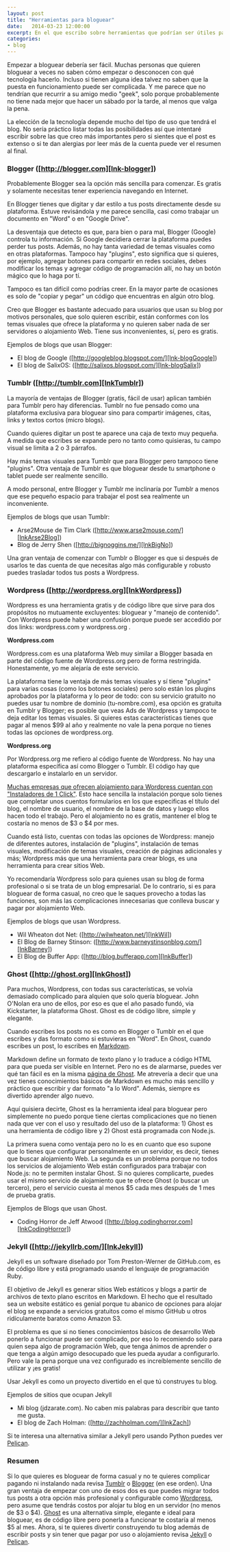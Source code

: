 ```yaml
---
layout: post
title: "Herramientas para bloguear"
date:   2014-03-23 12:00:00
excerpt: En el que escribo sobre herramientas que podrían ser útiles para alguien que quiere comenzar a bloguear.
categories:
- blog
---
```

Empezar a bloguear debería ser fácil. Muchas personas que quieren bloguear a veces no saben cómo empezar o desconocen con qué tecnología hacerlo. Incluso si tienen alguna idea talvez no saben que la puesta en funcionamiento puede ser complicada. Y me parece que no tendrían que recurrir a su amigo medio "geek", solo porque probablemente no tiene nada mejor que hacer un sábado por la tarde, al menos que valga la pena.

La elección de la tecnología depende mucho del tipo de uso que tendrá el blog. No sería práctico listar todas las posibilidades así que intentaré escribir sobre las que creo más importantes pero si sientes que el post es extenso o si te dan alergias por leer más de la cuenta puede ver el resumen al final.

### Blogger ([http://blogger.com][lnk-blogger])

Probablemente Blogger sea la opción más sencilla para comenzar. Es gratis y solamente necesitas tener experiencia navegando en Internet. 

En Blogger tienes que digitar y dar estilo a tus posts directamente desde su plataforma. Estuve revisándola y me parece sencilla, casi como trabajar un documento en "Word" o en "Google Drive".

La desventaja que detecto es que, para bien o para mal, Blogger (Google) controla tu información. Si Google decidiera cerrar la plataforma puedes perder tus posts. Además, no hay tanta variedad de temas visuales como en otras plataformas. Tampoco hay "plugins", esto significa que si quieres, por ejemplo, agregar botones para compartir en redes sociales, debes modificar los temas y agregar código de programación allí, no hay un botón mágico que lo haga por tí.

Tampoco es tan difícil como podrías creer. En la mayor parte de ocasiones es solo de "copiar y pegar" un código que encuentras en algún otro blog.

Creo que Blogger es bastante adecuado para usuarios que usan su blog por motivos personales, que solo quieren escribir, están conformes con los temas visuales que ofrece la plataforma y no quieren saber nada de ser servidores o alojamiento Web. Tiene sus inconvenientes, sí, pero es gratis.

Ejemplos de blogs que usan Blogger:

* El blog de Google ([http://googleblog.blogspot.com/][lnk-blogGoogle])
* El blog de SalixOS: ([http://salixos.blogspot.com/][lnk-blogSalix])


### Tumblr ([http://tumblr.com][lnkTumblr])

La mayoría de ventajas de Blogger (gratis, fácil de usar) aplican también para Tumblr pero hay diferencias. Tumblr no fue pensado como una plataforma exclusiva para bloguear sino para compartir imágenes, citas, links y textos cortos (micro blogs).

Cuando quieres digitar un post te aparece una caja de texto muy pequeña. A medida que escribes se expande pero no tanto como quisieras, tu campo visual se limita a 2 o 3 párrafos.

Hay más temas visuales para Tumblr que para Blogger pero tampoco tiene "plugins". Otra ventaja de Tumblr es que bloguear desde tu smartphone o tablet puede ser realmente sencillo.

A modo personal, entre Blogger y Tumblr me inclinaría por Tumblr a menos que ese pequeño espacio para trabajar el post sea realmente un inconveniente.

Ejemplos de blogs que usan Tumblr:

* Arse2Mouse de Tim Clark ([http://www.arse2mouse.com/][lnkArse2Blog])
* Blog de Jerry Shen ([http://bignoggins.me/][lnkBigNo])

Una gran ventaja de comenzar con Tumblr o Blogger es que si después de usarlos te das cuenta de que necesitas algo más configurable y robusto puedes trasladar todos tus posts a Wordpress.

### Wordpress ([http://wordpress.org][lnkWordpress])

Wordpress es una herramienta gratis y de código libre que sirve para dos propósitos no mutuamente excluyentes: bloguear y "manejo de contenido". Con Wordpress puede haber una confusión porque puede ser accedido por dos links: wordpress.com y wordpress.org . 

**Wordpress.com**

Wordpress.com es una plataforma Web muy similar a Blogger basada en parte del código fuente de Wordpress.org pero de forma restringida. Honestamente, yo me alejaría de este servicio. 

La plataforma tiene la ventaja de más temas visuales y sí tiene "plugins" para varias cosas (como los botones sociales) pero solo están los plugins aprobados por la plataforma y lo peor de todo: con su servicio gratuito no puedes usar tu nombre de dominio (tu-nombre.com), esa opción es gratuita en Tumblr y Blogger; es posible que veas Ads de Wordpress y tampoco te deja editar los temas visuales. Si quieres estas características tienes que pagar al menos $99 al año y realmente no vale la pena porque no tienes todas las opciones de wordpress.org.

**Wordpress.org**

Por Wordpress.org me refiero al código fuente de Wordpress. No hay una plataforma específica así como Blogger o Tumblr. El código hay que descargarlo e instalarlo en un servidor. 

[Muchas empresas que ofrecen alojamiento para Wordpress cuentan con "Instaladores de 1 Click"][lnkWPHosting]. Esto hace sencilla la instalación porque solo tienes que completar unos cuentos formularios en los que especificas el título del blog, el nombre de usuario, el nombre de la base de datos y luego ellos hacen todo el trabajo. Pero el alojamiento no es gratis, mantener el blog te costaría no menos de $3 o $4 por mes.

Cuando está listo, cuentas con todas las opciones de Wordpress: manejo de diferentes autores, instalación de "plugins", instalación de temas visuales, modificación de temas visuales, creación de páginas adicionales y más; Wordpress más que una herramienta para crear blogs, es una herramienta para crear sitios Web.

Yo recomendaría Wordpress solo para quienes usan su blog de forma profesional o si se trata de un blog empresarial. De lo contrario, si es para bloguear de forma casual, no creo que le saques provecho a todas las funciones, son más las complicaciones innecesarias que conlleva buscar y pagar por alojamiento Web.

Ejemplos de blogs que usan Wordpress.

* Wil Wheaton dot Net: ([http://wilwheaton.net/][lnkWil])
* El Blog de Barney Stinson: ([http://www.barneystinsonblog.com/][lnkBarney])
* El Blog de Buffer App: ([http://blog.bufferapp.com][lnkBuffer])


### Ghost ([http://ghost.org][lnkGhost])

Para muchos, Wordpress, con todas sus características, se volvía demasiado complicado para alquien que solo quería bloguear. John O'Nolan era uno de ellos, por eso es que el año pasado fundó, via Kickstarter, la plataforma Ghost. Ghost es de código libre, simple y elegante.

Cuando escribes los posts no es como en Blogger o Tumblr en el que escribes y das formato como si estuvieras en "Word". En Ghost, cuando escribes un post, lo escribes en [Markdown][lnkMarkdown].

Markdown define un formato de texto plano y lo traduce a código HTML para que pueda ser visible en Internet. Pero no es de alarmarse, puedes ver qué tan fácil es en la misma [página de Ghost][lnkGhostFeatures]. Me atrevería a decir que una vez tienes conocimientos básicos de Markdown es mucho más sencillo y práctico que escribir y dar formato "a lo Word". Además, siempre es divertido aprender algo nuevo.

Aquí quisiera decirte, Ghost es la herramienta ideal para bloguear pero simplemente no puedo porque tiene ciertas complicaciones que no tienen nada que ver con el uso y resultado del uso de la plataforma: 1) Ghost es una herramienta de código libre y 2) Ghost está programada con Node.js.

La primera suena como ventaja pero no lo es en cuanto que eso supone que lo tienes que configurar personalmente en un servidor, es decir, tienes que buscar alojamiento Web. La segunda es un problema porque no todos los servicios de alojamiento Web están configurados para trabajar con Node.js: no te permiten instalar Ghost. Si no quieres complicarte, puedes usar el mismo servicio de alojamiento que te ofrece Ghost (o buscar un tercero), pero el servicio cuesta al menos $5 cada mes después de 1 mes de prueba gratis.

Ejemplos de Blogs que usan Ghost.

* Coding Horror de Jeff Atwood ([http://blog.codinghorror.com][lnkCodingHorror])

### Jekyll ([http://jekyllrb.com/][lnkJekyll])

Jekyll es un software diseñado por Tom Preston-Werner de GitHub.com, es de código libre y está programado usando el lenguaje de programación Ruby.

El objetivo de Jekyll es generar sitios Web estáticos y blogs a partir de archivos de texto plano escritos en Markdown. El hecho que el resultado sea un website estático es genial porque tu abanico de opciones para alojar el blog se expande a servicios gratuitos como el mismo GitHub u otros ridículamente baratos como Amazon S3.

El problema es que si no tienes conocimientos básicos de desarrollo Web ponerlo a funcionar puede ser complicado, por eso lo recomiendo solo para quien sepa algo de programación Web, que tenga ánimos de aprender o que tenga a algún amigo desocupado que les pueda ayudar a configurarlo. Pero vale la pena porque una vez configurado es increíblemente sencillo de utilizar y ¡es gratis! 

Usar Jekyll es como un proyecto divertido en el que tú construyes tu blog.

Ejemplos de sitios que ocupan Jekyll

* Mi blog (jdzarate.com). No caben mis palabras para describir que tanto me gusta.
* El blog de Zach Holman: ([http://zachholman.com/][lnkZach])

Si te interesa una alternativa similar a Jekyll pero usando Python puedes ver [Pelican][lnkPelican].


### Resumen

Si lo que quieres es bloguear de forma casual y no te quieres complicar pagando ni instalando nada revisa [Tumblr][lnkTumblr] o [Blogger][lnk-blogger] (en ese orden). Una gran ventaja de empezar con uno de esos dos es que puedes migrar todos tus posts a otra opción más profesional y configurable como [Wordpress][lnkWordpress], pero asume que tendrás costos por alojar tu blog en un servidor (no menos de $3 o $4). [Ghost][lnkGhost] es una alternativa simple, elegante e ideal para bloguear, es de código libre pero ponerla a funcionar te costaría al menos $5 al mes. Ahora, si te quieres divertir construyendo tu blog además de escribir posts y sin tener que pagar por uso o alojamiento revisa [Jekyll][lnkJekyll] o [Pelican][lnkPelican].

[lnk-blogger]:http://blogger.com
[lnk-blogGoogle]:http://googleblog.blogspot.com/
[lnk-blogSalix]:http://salixos.blogspot.com/
[lnkArse2Blog]:http://www.arse2mouse.com/
[lnkBigNo]: http://bignoggins.me/
[lnkTumblr]: http://tumblr.com
[lnkWordpress]:http://wordpress.org
[lnkWil]:http://wilwheaton.net/
[lnkBarney]:http://www.barneystinsonblog.com/
[lnkBuffer]:http://blog.bufferapp.com
[lnkGhost]:http://ghost.org
[lnkGhostFeatures]:https://ghost.org/features/
[lnkCodingHorror]:http://blog.codinghorror.com
[lnkJekyll]:http://jekyllrb.com/
[lnkZach]:http://zachholman.com/
[lnkPelican]:http://blog.getpelican.com/
[lnkWPHosting]:http://wordpress.org/hosting/
[lnkMarkdown]:http://daringfireball.net/projects/markdown/